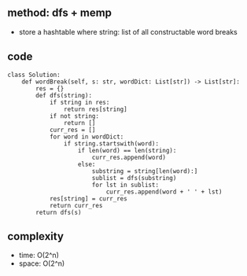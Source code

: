 ## method: dfs + memp
- store a hashtable where string: list of all constructable word breaks

## code
```
class Solution:
    def wordBreak(self, s: str, wordDict: List[str]) -> List[str]:
        res = {}
        def dfs(string):
            if string in res:
                return res[string]
            if not string:
                return []
            curr_res = []
            for word in wordDict:
                if string.startswith(word):
                    if len(word) == len(string):
                        curr_res.append(word)
                    else:
                        substring = string[len(word):]
                        sublist = dfs(substring)
                        for lst in sublist:
                            curr_res.append(word + ' ' + lst)
            res[string] = curr_res
            return curr_res
        return dfs(s)
```

## complexity
- time: O(2^n)
- space: O(2^n)
